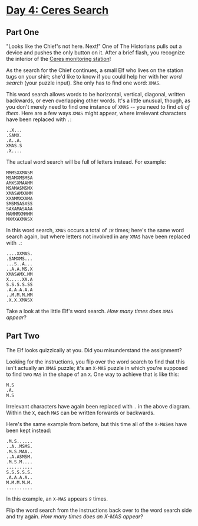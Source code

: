 # [Day 4: Ceres Search](https://adventofcode.com/2024/day/4)

## Part One

"Looks like the Chief's not here. Next!"  One of The Historians pulls out a device and pushes the only button on it.  After a brief flash, you recognize the interior of the [Ceres monitoring station](https://adventofcode.com/2019/day/10)!

As the search for the Chief continues, a small Elf who lives on the station tugs on your shirt; she'd like to know if you could help her with her *word search* (your puzzle input).  She only has to find one word: `XMAS`.

This word search allows words to be horizontal, vertical, diagonal, written backwards, or even overlapping other words.  It's a little unusual, though, as you don't merely need to find one instance of `XMAS` -- you need to find *all of them*.  Here are a few ways `XMAS` might appear, where irrelevant characters have been replaced with `.`:
```
..X...
.SAMX.
.A..A.
XMAS.S
.X....
```

The actual word search will be full of letters instead.  For example:
```
MMMSXXMASM
MSAMXMSMSA
AMXSXMAAMM
MSAMASMSMX
XMASAMXAMM
XXAMMXXAMA
SMSMSASXSS
SAXAMASAAA
MAMMMXMMMM
MXMXAXMASX
```

In this word search, `XMAS` occurs a total of *`18`* times; here's the same word search again, but where letters not involved in any `XMAS` have been replaced with `.`:
```
....XXMAS.
.SAMXMS...
...S..A...
..A.A.MS.X
XMASAMX.MM
X.....XA.A
S.S.S.S.SS
.A.A.A.A.A
..M.M.M.MM
.X.X.XMASX
```

Take a look at the little Elf's word search.  *How many times does `XMAS` appear*?


## Part Two

The Elf looks quizzically at you.  Did you misunderstand the assignment?

Looking for the instructions, you flip over the word search to find that this isn't actually an `XMAS` puzzle; it's an `X-MAS` puzzle in which you're supposed to find two `MAS` in the shape of an `X`.  One way to achieve that is like this:
```
M.S
.A.
M.S
```

Irrelevant characters have again been replaced with `.` in the above diagram.  Within the `X`, each `MAS` can be written forwards or backwards.

Here's the same example from before, but this time all of the `X-MAS`es have been kept instead:
```
.M.S......
..A..MSMS.
.M.S.MAA..
..A.ASMSM.
.M.S.M....
..........
S.S.S.S.S.
.A.A.A.A..
M.M.M.M.M.
..........
```

In this example, an `X-MAS` appears *`9`* times.

Flip the word search from the instructions back over to the word search side and try again.  *How many times does an X-MAS appear*?
